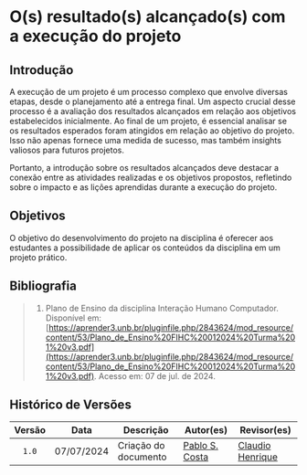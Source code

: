 # O(s) resultado(s) alcançado(s) com a execução do projeto

## Introdução

A execução de um projeto é um processo complexo que envolve diversas etapas, desde o planejamento até a entrega final. Um aspecto crucial desse processo é a avaliação dos resultados alcançados em relação aos objetivos estabelecidos inicialmente. Ao final de um projeto, é essencial analisar se os resultados esperados foram atingidos em relação ao objetivo do projeto. Isso não apenas fornece uma medida de sucesso, mas também insights valiosos para futuros projetos. 

Portanto, a introdução sobre os resultados alcançados deve destacar a conexão entre as atividades realizadas e os objetivos propostos, refletindo sobre o impacto e as lições aprendidas durante a execução do projeto.

## Objetivos

O objetivo do desenvolvimento do projeto na disciplina é oferecer aos estudantes  a possibilidade de aplicar os conteúdos da disciplina em um projeto prático. 

## Bibliografia

> 1. Plano de Ensino da disciplina Interação Humano Computador. Disponível em: [https://aprender3.unb.br/pluginfile.php/2843624/mod_resource/content/53/Plano_de_Ensino%20FIHC%20012024%20Turma%201%20v3.pdf](https://aprender3.unb.br/pluginfile.php/2843624/mod_resource/content/53/Plano_de_Ensino%20FIHC%20012024%20Turma%201%20v3.pdf). Acesso em: 07 de jul. de 2024.
>

## Histórico de Versões

| Versão | Data | Descrição | Autor(es) | Revisor(es) |
| :----: | :--: | --------- | ----------- | ------ |
| `1.0`  | 07/07/2024 | Criação do documento | [Pablo S. Costa](https://github.com/pabloheika)  | [Claudio Henrique](https://github.com/claudiohsc)   |

[ClaudioGH]: https://github.com/claudiohsc
[EliasGH]: https://github.com/EliasOliver21
[GabrielBGH]: https://github.com/Bertolazi
[GabrielFGH]: https://github.com/MMcLovin
[PabloGH]: https://github.com/pabloheika
[RicardoGH]: https://www.github.com/avmricardo